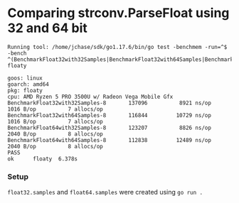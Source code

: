 # Comparing strconv.ParseFloat using 32 and 64 bit  

```
Running tool: /home/jchase/sdk/go1.17.6/bin/go test -benchmem -run=^$ -bench ^(BenchmarkFloat32with32Samples|BenchmarkFloat32with64Samples|BenchmarkFloat64with32Samples|BenchmarkFloat64with64Samples)$ floaty

goos: linux
goarch: amd64
pkg: floaty
cpu: AMD Ryzen 5 PRO 3500U w/ Radeon Vega Mobile Gfx
BenchmarkFloat32with32Samples-8   	  137096	      8921 ns/op	    1016 B/op	       7 allocs/op
BenchmarkFloat32with64Samples-8   	  116844	     10729 ns/op	    1016 B/op	       7 allocs/op
BenchmarkFloat64with32Samples-8   	  123207	      8826 ns/op	    2040 B/op	       8 allocs/op
BenchmarkFloat64with64Samples-8   	  112838	     12489 ns/op	    2040 B/op	       8 allocs/op
PASS
ok  	floaty	6.378s
```

### Setup

`float32.samples` and `float64.samples` were created using `go run .`